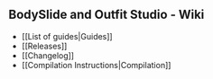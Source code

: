 ## BodySlide and Outfit Studio - Wiki
* [[List of guides|Guides]]
* [[Releases]]
* [[Changelog]]
* [[Compilation Instructions|Compilation]]